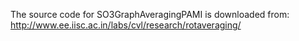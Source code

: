 The source code for SO3GraphAveragingPAMI is downloaded from:  
http://www.ee.iisc.ac.in/labs/cvl/research/rotaveraging/